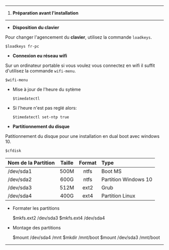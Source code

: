 ****
1. __Préparation avant l'installation__
-----------------------------------

 * __Disposition du clavier__


Pour changer l'agencement du __clavier__, utilisez la commande `loadkeys`.

    $loadkeys fr-pc
* __Connexion eu réseau wifi__

Sur un ordinateur portable si vous voulez vous connectez en wifi il suffit d'utilisez la commande `wifi-menu`.

    $wifi-menu
    

* Mise à jour de l'heure du sytème
    
    `$timedatectl`
    

* Si l'heure n'est pas reglé alors:

    `$timedatectl set-ntp true`
 
* __Partitionnement du disque__

Patitionnement du disque pour une installation en dual boot avec windows 10.

    $cfdisk
    

| Nom de la Partition | Taille | Format | Type |
| :----------- | :------: | :-------: | :------|
| /dev/sda1 | 500M | ntfs | Boot MS |
| /dev/sda2 | 600G | ntfs | Partition Windows 10 |
| /dev/sda3 | 512M | ext2 | Grub |
| /dev/sda4 | 400G | ext4 | Partition Linux |
* Formater les partitions


    $mkfs.ext2 /dev/sda3
    $mkfs.ext4 /dev/sda4

* Montage des partitions


    $mount /dev/sda4 /mnt
    $mkdir /mnt/boot
    $mount /dev/sda3 /mnt/boot

****